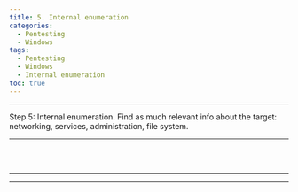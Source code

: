 ```yaml
---
title: 5. Internal enumeration
categories:
  - Pentesting
  - Windows
tags:
  - Pentesting
  - Windows
  - Internal enumeration
toc: true
---
```


---
Step 5: Internal enumeration.
Find as much relevant info about the target: networking, services, administration, file system.

---
<!-- more -->

<br>



<br>

---
---